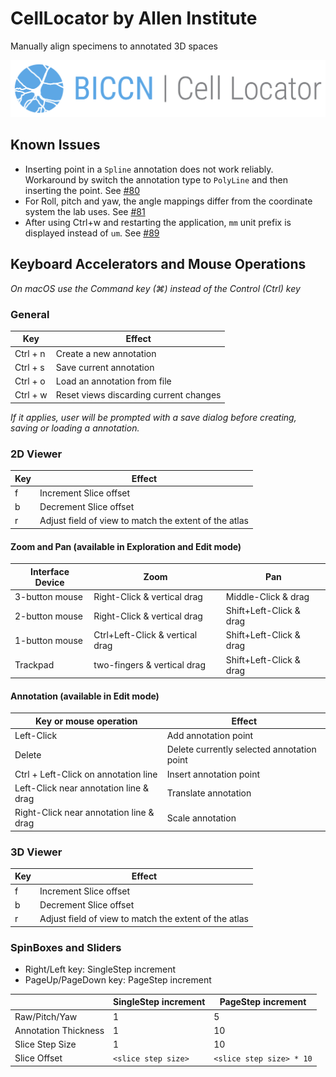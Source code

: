 CellLocator by Allen Institute
==============================

Manually align specimens to annotated 3D spaces

![CellLocator by Allen Institute](Applications/CellLocatorApp/Resources/Images/SplashScreen.png?raw=true)

## Known Issues

* Inserting point in a `Spline` annotation does not work reliably. Workaround by switch the annotation type
  to `PolyLine` and then inserting the point. See [#80](https://github.com/BICCN/cell-locator/issues/80)
* For Roll, pitch and yaw, the angle mappings differ from the coordinate system the lab uses. See [#81](https://github.com/BICCN/cell-locator/issues/81)
* After using Ctrl+w and restarting the application, `mm` unit prefix is displayed instead of `um`. See [#89](https://github.com/BICCN/cell-locator/issues/89)

## Keyboard Accelerators and Mouse Operations

_On macOS use the Command key (⌘) instead of the Control (Ctrl) key_

### General

| Key      | Effect                                 |
|----------|----------------------------------------|
| Ctrl + n | Create a new annotation                |
| Ctrl + s | Save current annotation                |
| Ctrl + o | Load an annotation from file           |
| Ctrl + w | Reset views discarding current changes |

_If it applies, user will be prompted with a save dialog before creating, saving
or loading a annotation._


### 2D Viewer

| Key                             | Effect                                                   |
|---------------------------------|----------------------------------------------------------|
| f                               | Increment Slice offset                                   |
| b                               | Decrement Slice offset                                   |
| r                               | Adjust field of view to match the extent of the atlas    |


#### Zoom and Pan (available in Exploration and Edit mode)

| Interface Device                | Zoom                             | Pan                       |
|---------------------------------|----------------------------------|---------------------------|
| 3-button mouse                  | Right-Click & vertical drag      | Middle-Click & drag       |
| 2-button mouse                  | Right-Click & vertical drag      | Shift+Left-Click & drag   |
| 1-button mouse                  | Ctrl+Left-Click & vertical drag  | Shift+Left-Click & drag   |
| Trackpad                        | two-fingers & vertical drag      | Shift+Left-Click & drag   |


#### Annotation (available in Edit mode)

| Key or mouse operation                  | Effect                                                  |
|-----------------------------------------|---------------------------------------------------------|
| Left-Click                              | Add annotation point                                    |
| Delete                                  | Delete currently selected annotation point              |
| Ctrl + Left-Click on annotation line    | Insert annotation point                                 |
| Left-Click near annotation line & drag  | Translate annotation                                    |
| Right-Click near annotation line & drag | Scale annotation                                        |



### 3D Viewer


| Key                             | Effect                                                   |
|---------------------------------|----------------------------------------------------------|
| f                               | Increment Slice offset                                   |
| b                               | Decrement Slice offset                                   |
| r                               | Adjust field of view to match the extent of the atlas    |

### SpinBoxes and Sliders

* Right/Left key: SingleStep increment
* PageUp/PageDown key: PageStep increment

|                       | SingleStep increment | PageStep increment       |
|-----------------------|----------------------|--------------------------|
| Raw/Pitch/Yaw         | 1                    | 5                        |
| Annotation Thickness  | 1                    | 10                       |
| Slice Step Size       | 1                    | 10                       |
| Slice Offset          | `<slice step size>`  | `<slice step size> * 10` |
